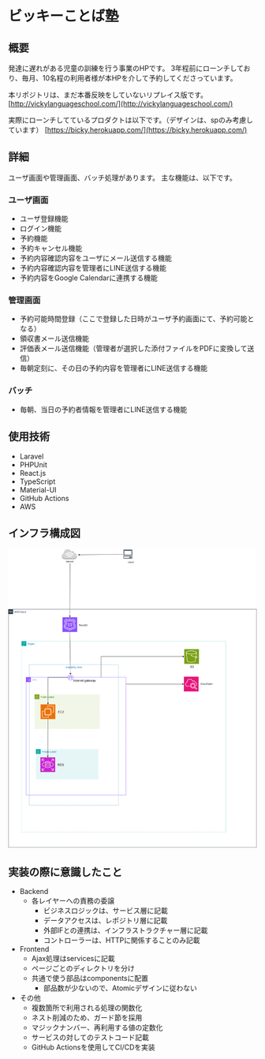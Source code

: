 # ビッキーことば塾

## 概要

発達に遅れがある児童の訓練を行う事業のHPです。
3年程前にローンチしており、毎月、10名程の利用者様が本HPを介して予約してくださっています。

本リポジトリは、まだ本番反映をしていないリプレイス版です。  
[http://vickylanguageschool.com/](http://vickylanguageschool.com/)

実際にローンチしてているプロダクトは以下です。（デザインは、spのみ考慮しています）
[https://bicky.herokuapp.com/](https://bicky.herokuapp.com/)

## 詳細

ユーザ画面や管理画面、バッチ処理があります。
主な機能は、以下です。

### ユーザ画面

- ユーザ登録機能
- ログイン機能
- 予約機能
- 予約キャンセル機能
- 予約内容確認内容をユーザにメール送信する機能
- 予約内容確認内容を管理者にLINE送信する機能
- 予約内容をGoogle Calendarに連携する機能

### 管理画面

- 予約可能時間登録（ここで登録した日時がユーザ予約画面にて、予約可能となる）
- 領収書メール送信機能
- 評価表メール送信機能（管理者が選択した添付ファイルをPDFに変換して送信）
- 毎朝定刻に、その日の予約内容を管理者にLINE送信する機能

### バッチ

- 毎朝、当日の予約者情報を管理者にLINE送信する機能

## 使用技術

- Laravel
- PHPUnit
- React.js
- TypeScript
- Material-UI
- GitHub Actions
- AWS

##  インフラ構成図

![インフラ構成図](./infrastructure.drawio.png)


## 実装の際に意識したこと

- Backend
  - 各レイヤーへの責務の委譲
    - ビジネスロジックは、サービス層に記載
    - データアクセスは、レポジトリ層に記載
    - 外部IFとの連携は、インフラストラクチャー層に記載
    - コントローラーは、HTTPに関係することのみ記載
- Frontend
  - Ajax処理はservicesに記載
  - ページごとのディレクトリを分け
  - 共通で使う部品はcomponentsに配置
    - 部品数が少ないので、Atomicデザインに従わない
- その他
  - 複数箇所で利用される処理の関数化
  - ネスト削減のため、ガード節を採用
  - マジックナンバー、再利用する値の定数化
  - サービスの対してのテストコード記載
  - GitHub Actionsを使用してCI/CDを実装
